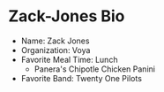 # Zack-Jones Bio
- Name: Zack Jones
- Organization: Voya
- Favorite Meal Time: Lunch
    - Panera's Chipotle Chicken Panini
- Favorite Band: Twenty One Pilots
